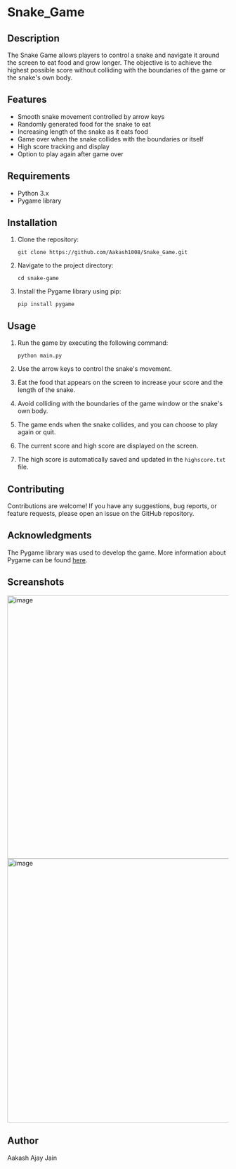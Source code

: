 # Snake_Game

## Description

The Snake Game allows players to control a snake and navigate it around the screen to eat food and grow longer. The objective is to achieve the highest possible score without colliding with the boundaries of the game or the snake's own body.

## Features

- Smooth snake movement controlled by arrow keys
- Randomly generated food for the snake to eat
- Increasing length of the snake as it eats food
- Game over when the snake collides with the boundaries or itself
- High score tracking and display
- Option to play again after game over

## Requirements

- Python 3.x
- Pygame library

## Installation

1. Clone the repository:

   ```shell
   git clone https://github.com/Aakash1008/Snake_Game.git
   ```

2. Navigate to the project directory:

   ```shell
   cd snake-game
   ```

3. Install the Pygame library using pip:

   ```shell
   pip install pygame
   ```

## Usage

1. Run the game by executing the following command:

   ```shell
   python main.py
   ```

2. Use the arrow keys to control the snake's movement.
3. Eat the food that appears on the screen to increase your score and the length of the snake.
4. Avoid colliding with the boundaries of the game window or the snake's own body.
5. The game ends when the snake collides, and you can choose to play again or quit.
6. The current score and high score are displayed on the screen.
7. The high score is automatically saved and updated in the `highscore.txt` file.

## Contributing

Contributions are welcome! If you have any suggestions, bug reports, or feature requests, please open an issue on the GitHub repository.


## Acknowledgments

The Pygame library was used to develop the game. More information about Pygame can be found [here](https://www.pygame.org/).


## Screanshots

<img width="598" alt="image" src="https://github.com/Aakash1008/Snake_Game/assets/112507589/ddc2ab61-12b3-40c2-b0e1-f80e65840204">

<img width="600" alt="image" src="https://github.com/Aakash1008/Snake_Game/assets/112507589/e925a2a9-2504-4c94-a53d-3185b41687be">

## Author

Aakash Ajay Jain
```

